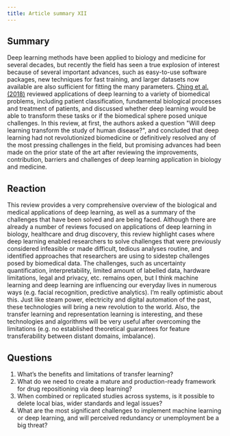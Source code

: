 ```yaml
---
title: Article summary XII
---
```


## Summary
Deep learning methods have been applied to biology and medicine for several decades, but recently the field has seen a true explosion of interest because of several important advances, such as easy-to-use software packages, new techniques for fast training, and larger datasets now available are also sufficient for fitting the many parameters. [Ching et al.(2018)](https://royalsocietypublishing.org/doi/full/10.1098/rsif.2017.0387) reviewed applications of deep learning to a variety of biomedical problems, including patient classification, fundamental biological processes and treatment of patients, and discussed whether deep learning would be able to transform these tasks or if the biomedical sphere posed unique challenges. In this review, at first, the authors asked a question "Will deep learning transform the study of human disease?", and concluded that deep learning had not revolutionized biomedicine or definitively resolved any of the most pressing challenges in the field, but promising advances had been made on the prior state of the art after reviewing the improvements, contribution, barriers and challenges of deep learning application in biology and medicine. 

## Reaction
This review provides a very comprehensive overview of the biological and medical applications of deep learning, as well as a summary of the challenges that have been solved and are being faced. Although there are already a number of reviews focused on applications of deep learning in biology, healthcare and drug discovery, this review highlight cases where deep learning enabled researchers to solve challenges that were previously considered infeasible or made difficult, tedious analyses routine, and identified approaches that researchers are using to sidestep challenges posed by biomedical data. The challenges, such as uncertainty quantification, interpretability, limited amount of labelled data, hardware limitations, legal and privacy, etc. remains open, but I think machine learning and deep learning are influencing our everyday lives in numerous ways (e.g. facial recognition, predictive analytics). I’m really optimistic about this. Just like steam power, electricity and digital automation of the past, these technologies will bring a new revolution to the world. Also, the transfer learning and representation learning is interesting, and these technologies and algorithms will be very useful after overcoming the limitations (e.g. no established theoretical guarantees for feature transferability between distant domains, imbalance).

## Questions
1. What’s the benefits and limitations of transfer learning?
2. What do we need to create a mature and production-ready framework for drug repositioning via deep learning?
3. When combined or replicated studies across systems, is it possible to delete local bias, wider standards and legal issues?
4. What are the most significant challenges to implement machine learning or deep learning, and will perceived redundancy or unemployment be a big threat? 




